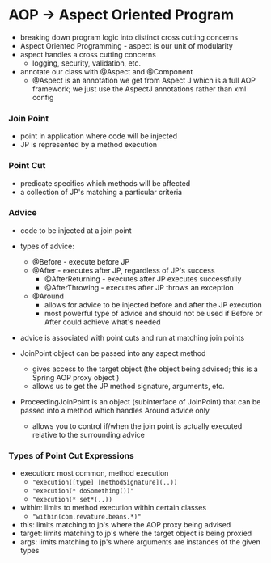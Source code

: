 # AOP -> Aspect Oriented Program
- breaking down program logic into distinct cross cutting concerns
- Aspect Oriented Programming - aspect is our unit of modularity
- aspect handles a cross cutting concerns
    - logging, security, validation, etc.
- annotate our class with @Aspect and @Component
    - @Aspect is an annotation we get from Aspect J which is a full AOP framework; we just use the AspectJ annotations rather than xml config

### Join Point 
- point in application where code will be injected
- JP is represented by a method execution 

### Point Cut
- predicate specifies which methods will be affected
- a collection of JP's matching a particular criteria

### Advice 
- code to be injected at a join point
- types of advice:
    - @Before - execute before JP
    - @After - executes after JP, regardless of JP's success
        - @AfterReturning - executes after JP executes successfully
        - @AfterThrowing - executes after JP throws an exception
    - @Around
        - allows for advice to be injected before and after the JP execution
        - most powerful type of advice and should not be used if Before or After could achieve what's needed

- advice is associated with point cuts and run at matching join points
- JoinPoint object can be passed into any aspect method
    - gives access to the target object (the object being advised; this is a Spring AOP proxy object )
    - allows us to get the JP method signature, arguments, etc.
- ProceedingJoinPoint is an object (subinterface of JoinPoint) that can be passed into a method which handles Around advice only
    - allows you to control if/when the join point is actually executed relative to the surrounding advice

### Types of Point Cut Expressions
- execution: most common, method execution 
    - ```"execution([type] [methodSignature](..))```
    - ```"execution(* doSomething())"```
    - ```"execution(* set*(..))```
- within: limits to method execution within certain classes
    - ```"within(com.revature.beans.*)"```
- this: limits matching to jp's where the AOP proxy being advised
- target: limits matching to jp's where the target object is being proxied 
- args: limits matching to jp's where arguments are instances of the given types

